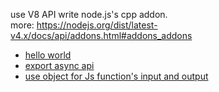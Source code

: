 use V8 API write node.js's cpp addon.    
more: https://nodejs.org/dist/latest-v4.x/docs/api/addons.html#addons_addons  
- [hello world](./hello)  
- [export async api](./hello_uv)  
- [use object for Js function's input and output](./use_object)  


